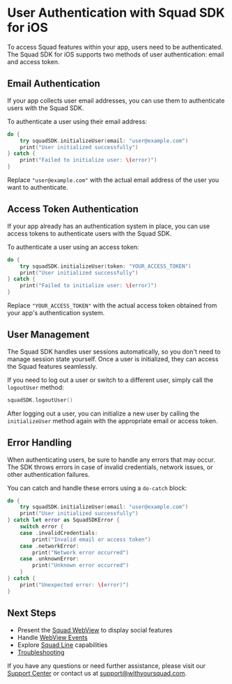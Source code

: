 # User Authentication with Squad SDK for iOS

To access Squad features within your app, users need to be authenticated. The Squad SDK for iOS supports two methods of user authentication: email and access token.

## Email Authentication

If your app collects user email addresses, you can use them to authenticate users with the Squad SDK.

To authenticate a user using their email address:

```swift
do {
    try squadSDK.initializeUser(email: "user@example.com")
    print("User initialized successfully")
} catch {
    print("Failed to initialize user: \(error)")
}
```

Replace `"user@example.com"` with the actual email address of the user you want to authenticate.

## Access Token Authentication

If your app already has an authentication system in place, you can use access tokens to authenticate users with the Squad SDK.

To authenticate a user using an access token:

```swift
do {
    try squadSDK.initializeUser(token: "YOUR_ACCESS_TOKEN")
    print("User initialized successfully")
} catch {
    print("Failed to initialize user: \(error)")
}
```

Replace `"YOUR_ACCESS_TOKEN"` with the actual access token obtained from your app's authentication system.

## User Management

The Squad SDK handles user sessions automatically, so you don't need to manage session state yourself. Once a user is initialized, they can access the Squad features seamlessly.

If you need to log out a user or switch to a different user, simply call the `logoutUser` method:

```swift
squadSDK.logoutUser()
```

After logging out a user, you can initialize a new user by calling the `initializeUser` method again with the appropriate email or access token.

## Error Handling

When authenticating users, be sure to handle any errors that may occur. The SDK throws errors in case of invalid credentials, network issues, or other authentication failures.

You can catch and handle these errors using a `do-catch` block:

```swift
do {
    try squadSDK.initializeUser(email: "user@example.com")
    print("User initialized successfully")
} catch let error as SquadSDKError {
    switch error {
    case .invalidCredentials:
        print("Invalid email or access token")
    case .networkError:
        print("Network error occurred")
    case .unknownError:
        print("Unknown error occurred")
    }
} catch {
    print("Unexpected error: \(error)")
}
```

## Next Steps

- Present the [Squad WebView](../webview-integration.md) to display social features
- Handle [WebView Events](webview-events.md)
- Explore [Squad Line](../squad-line.md) capabilities
- [Troubleshooting](troubleshooting.md)

If you have any questions or need further assistance, please visit our [Support Center](https://support.withyoursquad.com) or contact us at support@withyoursquad.com.
